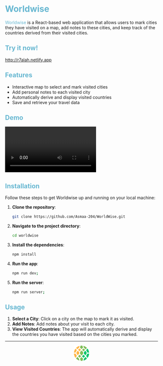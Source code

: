 # <span style="color: #67B7D1;">Worldwise</span>

<span style="color: #67B7D1;">Worldwise</span> is a React-based web application that allows users to mark cities they have visited on a map, add notes to these cities, and keep track of the countries derived from their visited cities.

## <span style="color: #67B7D1;">Try it now!</span>

http://r7alah.netlify.app

## <span style="color: #67B7D1;">Features</span>

- Interactive map to select and mark visited cities
- Add personal notes to each visited city
- Automatically derive and display visited countries
- Save and retrieve your travel data

## <span style="color: #67B7D1;">Demo</span>

![Worldwise Demo](https://raw.githubusercontent.com/Asmaa-204/WorldWise/main/public/demo.mp4)

## <span style="color: #67B7D1;">Installation</span>

Follow these steps to get Worldwise up and running on your local machine:

1. **Clone the repository**:
   ```sh
   git clone https://github.com/Asmaa-204/WorldWise.git
   ```
2. **Navigate to the project directory**:
   ```sh
   cd worldwise
   ```
3. **Install the dependencies**:
   ```sh
   npm install
   ```
4. **Run the app**:
   ```sh
   npm run dev;
   ```
5. **Run the server**:
   ```sh
   npm run server;
   ```

## <span style="color: #67B7D1;">Usage</span>

1. **Select a City**:
   Click on a city on the map to mark it as visited.
2. **Add Notes**:
   Add notes about your visit to each city.
3. **View Visited Countries**:
   The app will automatically derive and display the countries you have visited based on the cities you marked.

---

<p align="center">
  <img src="./public/icon.png" style="width: 50px" alt="Worldwise Logo" width="150"/>
</>
